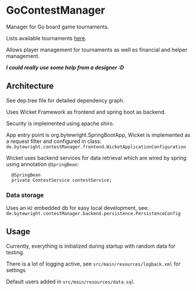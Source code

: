 # GoContestManager

Manager for Go board game tournaments.

Lists available tournaments [here](http://localhost:8080/home).

Allows player management for tournaments as well es financial and helper management.

***I could really use some help from a designer :D***

## Architecture
See dep.tree file for detailed dependency graph.

Uses Wicket Framework as frontend and spring boot as backend.

Security is implemented using apache shiro.

App entry point is org.bytewright.SpringBootApp,
Wicket is implemented as a request filter and configured in class:
`de.bytewright.contestManager.frontend.WicketApplicationConfiguration`

Wicket uses backend services for data retrieval which are wired by spring
using annotation `@SpringBean`:
```
  @SpringBean
  private ContestService contestService;
```

### Data storage
Uses an `H2` embedded db for easy local development, see:
`de.bytewright.contestManager.backend.persistence.PersistenceConfig`

## Usage
Currently, everything is initialized during startup
with random data for testing.

There is a lot of logging active, see `src/main/resources/logback.xml` for settings

Default users added in `src/main/resources/data.sql`

